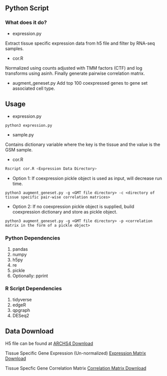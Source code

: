 ## Python Script

### What does it do?
- expression.py

Extract tissue specific expression data from h5 file and filter by RNA-seq samples. 

- cor.R

Normalized using counts adjusted with TMM factors (CTF) and log transforms using asinh. Finally generate pairwise correlation matrix. 

- augment_geneset.py
Add top 100 coexpressed genes to gene set associated cell type.

## Usage
- expression.py  
```bash
python3 expression.py
```
- sample.py

Contains dictionary variable where the key is the tissue and the value is the GSM sample.

- cor.R
```bash
Rscript cor.R <Expression Data Directory>
```

- Option 1: If coexpression pickle object is used as input, will decrease run time.
```
python3 augment_geneset.py -g <GMT file directory> -c <directory of tissue specific pair-wise correlation matrices> 
```

- Option 2: If no coexpression pickle object is supplied, build coexpression dictionary and store as pickle object.
```
python3 augment_geneset.py -g <GMT file directory> -p <correlation matrix in the form of a pickle object>
```

### Python Dependencies

1. pandas 
2. numpy 
3. h5py 
4. re
5. pickle
6. Optionally: pprint

### R Script Dependencies

1. tidyverse
2. edgeR
3. qpgraph
4. DESeq2

## Data Download
H5 file can be found at [ARCHS4 Download](https://maayanlab.cloud/archs4/download.html)

Tissue Specific Gene Expression (Un-normalized) [Expression Matrix Download](https://www.dropbox.com/sh/9f2e55b5raj2sce/AACD_elmL0SWN3iIrHeYuEpua?dl=0)

Tissue Specfic Gene Correlation Matrix [Correlation Matrix Download](https://www.dropbox.com/sh/lyl9p6iztglnct2/AABr4GYjpB9R3EGpSrV6LjfSa?dl=0)
